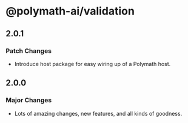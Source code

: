 # @polymath-ai/validation

## 2.0.1

### Patch Changes

- Introduce host package for easy wiring up of a Polymath host.

## 2.0.0

### Major Changes

- Lots of amazing changes, new features, and all kinds of goodness.
